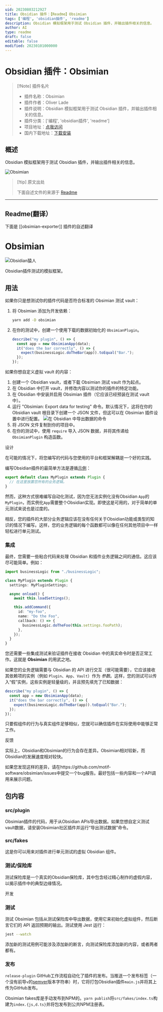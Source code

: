 ```yaml
---
uid: 20230803212927
title: Obsidian 插件：【Readme】Obsimian
tags: ['编程', 'obsidian插件', 'readme']
description: Obsidian 模拟框架用于测试 Obsidian 插件，并输出插件相关的信息。
author: AI
type: readme
draft: false
editable: false
modified: 20230101000000
---
```


# Obsidian 插件：Obsimian

> [!Note] 插件名片
> - 插件名称：Obsimian
> - 插件作者：Oliver Lade
> - 插件说明：Obsidian 模拟框架用于测试 Obsidian 插件，并输出插件相关的信息。
> - 插件分类：['编程', 'obsidian插件', 'readme']
> - 项目地址：[点我访问](https://github.com/motif-software/obsimian)
> - 国内下载地址：[下载安装](https://pkmer.cn/products/plugin/pluginMarket/?obsimian-exporter)

## 概述

Obsidian 模拟框架用于测试 Obsidian 插件，并输出插件相关的信息。

![Obsimian](https://cdn.pkmer.cn/covers/obsimian-exporter.png!pkmer)

> [!tip] 原文出处
> 
>下面自述文件的来源于 [Readme](https://ghproxy.net/https://raw.githubusercontent.com/motif-software/obsimian/main/README.md)
> 

---

## Readme(翻译）

下面是 [[obsimian-exporter]] 插件的自述翻译



# Obsimian

![Obsidian猿人](img/obsimian-banner.jpg)

Obsidian插件测试的模拟框架。

## 用法

如果你只是想测试你的插件代码是否符合标准的 Obsimian 测试 vault：

1. 将 Obsimian 添加为开发依赖：
   ```sh
   yarn add -D obsimian
   ```
1. 在你的测试中，创建一个使用下载的数据初始化的 `ObsimianPlugin`。
   ```ts
   describe("my plugin", () => {
     const app = new ObsimianApp(data);
     it("does the bar correctly", () => {
       expect(businessLogic.doTheBar(app)).toEqual("Bar.");
     });
   });
   ```

如果你想自定义虚拟 vault 的内容：

1. 创建一个 Obsidian vault，或者下载 Obsimian 测试 vault 作为起点。
1. 在 Obsidian 中打开 vault，并修改内容以测试你的插件的特定功能。
1. 在 Obsidian 中安装并启用 Obsimian 插件（它应该已经预装在测试 vault 中）。
1. 运行 "Obsimian: Export data for testing" 命令。默认情况下，这将在你的 Obsidian vault 根目录下创建一个 JSON 文件，但这可以在 Obsimian 插件设置中进行配置。
   ![在 Obsidian 中导出数据的命令](img/obsidian-command.png)
1. 将 JSON 文件复制到你的项目中。
1. 在你的测试中，使用 `require` 导入 JSON 数据，并将其传递给 `ObsimianPlugin` 构造函数。

设计

在可能的情况下，将您编写的代码与您使用的平台和框架解耦是一个好的实践。

编写Obsidian插件的最简单方法是遵循[示例](https://github.com/obsidianmd/obsidian-sample-plugin)：

```ts
export default class MyPlugin extends Plugin {
  // 在这里放置您所有的业务逻辑。
}
```

然而，这种方式很难编写自动化测试，因为您无法实例化没有Obsidian `App`的`MyPlugin`，而实例化`App`需要整个Obsidian实现。即使这是可用的，对于简单的单元测试来说也是过度的。

相反，您的插件的大部分业务逻辑应该在没有任何关于Obsidian功能或类型的知识的情况下编写。这样，您的业务逻辑的每个函数都可以像在任何其他项目中一样轻松进行单元测试。

### 集成

最终，您需要一些粘合代码来处理 Obsidian 和插件业务逻辑之间的通信。这应该尽可能简单。例如：

```ts
import businessLogic from "./businessLogic";

class MyPlugin extends Plugin {
  settings: MyPluginSettings;

  async onload() {
    await this.loadSettings();

    this.addCommand({
      id: "my-foo",
      name: "Do the Foo",
      callback: () => {
        businessLogic.doTheFoo(this.settings.fooPath);
      },
    });
  }
}
```

您还需要一些集成测试来验证插件在接收 Obsidian 中的真实命令时是否正常工作。这就是 **Obsimian** 的用武之地。

如果您的业务逻辑需要与 Obsidian 的 API 进行交互（很可能需要），它应该接收其依赖项的实例（例如 `Plugin`、`App`、`Vault`）作为 _参数_。这样，您的测试可以传入“假”实例，这些实例是轻量级的，并且预先填充了已知数据：

```ts
describe("my plugin", () => {
  const app = new ObsimianApp(data);
  it("does the bar correctly", () => {
    expect(businessLogic.doTheBar(app)).toEqual("Bar.");
  });
});
```

只要假组件的行为与真实组件足够相似，您就可以确信插件在实际使用中能够正常工作。

反馈

实际上，Obsidian和Obsimian的行为会存在差异。Obsimian相对较新，而Obsidian的发展速度相对较快。

如果您发现这样的差异，请在https://github.com/motif-software/obsimian/issues中提交一个bug报告。最好包括一些内容和一个API调用来展示问题。

## 包内容

### src/plugin

Obsimian插件的代码，用于从Obsidian APIs导出数据。如果您想自定义测试vault数据，请安装Obsimian社区插件并运行“导出测试数据”命令。

### src/fakes

这是你可以用来对插件进行单元测试的虚拟 Obsidian 组件。

### 测试/保险库

测试保险库是一个真实的Obsidian保险库，其中包含经过精心制作的虚假内容，以揭示插件中的典型边缘情况。

开发

### 测试

测试 Obsimian 包括从测试保险库中导出数据，使用它来初始化虚拟组件，然后断言它们的 API 返回预期的输出。测试使用 Jest 运行：

```sh
jest --watch
```

添加新的测试用例可能涉及添加新的断言，向测试保险库添加新的内容，或者两者都有。

### 发布

`release-plugin` GitHub工作流程自动化了插件的发布。当推送一个发布标签（一个没有前导`v`的[semver](https://semver.org/)版本字符串）时，它将打包Obsidian插件`main.js`并将其上传为GitHub发布。

Obsimian fakes库是手动发布到NPM的。`yarn publish`将`src/fakes/index.ts`构建为`index.{js,d.ts}`并将包发布到公共NPM注册表。



